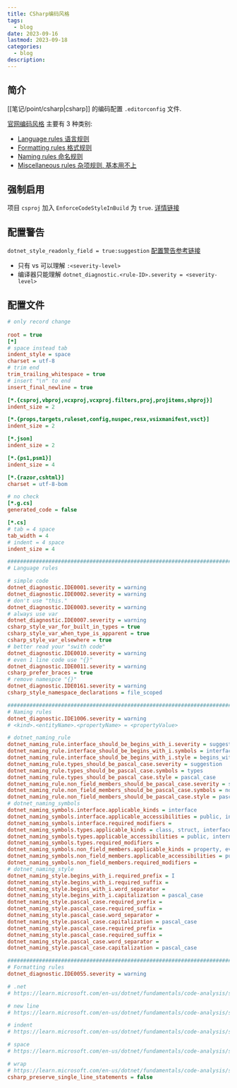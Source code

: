 ```yaml
---
title: CSharp编码风格
tags:
  - blog
date: 2023-09-16
lastmod: 2023-09-18
categories:
  - blog
description: 
---
```


## 简介

[[笔记/point/csharp|csharp]] 的编码配置 `.editorconfig` 文件.

[官网编码风格](https://learn.microsoft.com/zh-cn/dotnet/fundamentals/code-analysis/style-rules/language-rules) 主要有 3 种类别:

- [Language rules 语言规则](https://learn.microsoft.com/zh-cn/dotnet/fundamentals/code-analysis/style-rules/language-rules)
- [Formatting rules 格式规则](https://learn.microsoft.com/en-us/dotnet/fundamentals/code-analysis/style-rules/ide0055)
- [Naming rules 命名规则](https://learn.microsoft.com/en-us/dotnet/fundamentals/code-analysis/style-rules/naming-rules)
- [Miscellaneous rules 杂项规则, 基本用不上](https://learn.microsoft.com/en-us/dotnet/fundamentals/code-analysis/style-rules/miscellaneous-rules)  

## 强制启用

项目 `csproj` 加入 `EnforceCodeStyleInBuild` 为 `true`. [详情链接](https://learn.microsoft.com/en-us/dotnet/core/project-sdk/msbuild-props#enforcecodestyleinbuild)

## 配置警告

`dotnet_style_readonly_field = true:suggestion` [配置警告参考链接](https://learn.microsoft.com/en-us/dotnet/fundamentals/code-analysis/style-rules/language-rules)

- 只有 vs 可以理解 `:<severity-level>`
- 编译器只能理解 `dotnet_diagnostic.<rule-ID>.severity = <severity-level>`

## 配置文件

```ini
# only record change
 
root = true
[*]
# space instead tab
indent_style = space
charset = utf-8
# trim end 
trim_trailing_whitespace = true
# insert "\n" to end
insert_final_newline = true

[*.{csproj,vbproj,vcxproj,vcxproj.filters,proj,projitems,shproj}]
indent_size = 2

[*.{props,targets,ruleset,config,nuspec,resx,vsixmanifest,vsct}]
indent_size = 2

[*.json]
indent_size = 2

[*.{ps1,psm1}]
indent_size = 4

[*.{razor,cshtml}]
charset = utf-8-bom

# no check
[*.g.cs]
generated_code = false

[*.cs]
# tab = 4 space
tab_width = 4
# indent = 4 space
indent_size = 4

######################################################################################################################################################################################
# Language rules 

# simple code 
dotnet_diagnostic.IDE0001.severity = warning
dotnet_diagnostic.IDE0002.severity = warning
# don't use "this."
dotnet_diagnostic.IDE0003.severity = warning
# always use var
dotnet_diagnostic.IDE0007.severity = warning
csharp_style_var_for_built_in_types = true
csharp_style_var_when_type_is_apparent = true
csharp_style_var_elsewhere = true
# better read your "swith code"
dotnet_diagnostic.IDE0010.severity = warning
# even 1 line code use "{}"
dotnet_diagnostic.IDE0011.severity = warning
csharp_prefer_braces = true
# remove namespce "{}"
dotnet_diagnostic.IDE0161.severity = warning
csharp_style_namespace_declarations = file_scoped

######################################################################################################################################################################################
# Naming rules 
dotnet_diagnostic.IDE1006.severity = warning 
# <kind>.<entityName>.<propertyName> = <propertyValue>

# dotnet_naming_rule
dotnet_naming_rule.interface_should_be_begins_with_i.severity = suggestion
dotnet_naming_rule.interface_should_be_begins_with_i.symbols = interface
dotnet_naming_rule.interface_should_be_begins_with_i.style = begins_with_i
dotnet_naming_rule.types_should_be_pascal_case.severity = suggestion
dotnet_naming_rule.types_should_be_pascal_case.symbols = types
dotnet_naming_rule.types_should_be_pascal_case.style = pascal_case
dotnet_naming_rule.non_field_members_should_be_pascal_case.severity = suggestion
dotnet_naming_rule.non_field_members_should_be_pascal_case.symbols = non_field_members
dotnet_naming_rule.non_field_members_should_be_pascal_case.style = pascal_case
# dotnet_naming_symbols
dotnet_naming_symbols.interface.applicable_kinds = interface
dotnet_naming_symbols.interface.applicable_accessibilities = public, internal, private, protected, protected_internal, private_protected
dotnet_naming_symbols.interface.required_modifiers = 
dotnet_naming_symbols.types.applicable_kinds = class, struct, interface, enum
dotnet_naming_symbols.types.applicable_accessibilities = public, internal, private, protected, protected_internal, private_protected
dotnet_naming_symbols.types.required_modifiers = 
dotnet_naming_symbols.non_field_members.applicable_kinds = property, event, method
dotnet_naming_symbols.non_field_members.applicable_accessibilities = public, internal, private, protected, protected_internal, private_protected
dotnet_naming_symbols.non_field_members.required_modifiers = 
# dotnet_naming_style
dotnet_naming_style.begins_with_i.required_prefix = I
dotnet_naming_style.begins_with_i.required_suffix = 
dotnet_naming_style.begins_with_i.word_separator = 
dotnet_naming_style.begins_with_i.capitalization = pascal_case
dotnet_naming_style.pascal_case.required_prefix = 
dotnet_naming_style.pascal_case.required_suffix = 
dotnet_naming_style.pascal_case.word_separator = 
dotnet_naming_style.pascal_case.capitalization = pascal_case
dotnet_naming_style.pascal_case.required_prefix = 
dotnet_naming_style.pascal_case.required_suffix = 
dotnet_naming_style.pascal_case.word_separator = 
dotnet_naming_style.pascal_case.capitalization = pascal_case

######################################################################################################################################################################################
# Formatting rules 
dotnet_diagnostic.IDE0055.severity = warning

# .net
# https://learn.microsoft.com/en-us/dotnet/fundamentals/code-analysis/style-rules/dotnet-formatting-options

# new line
# https://learn.microsoft.com/en-us/dotnet/fundamentals/code-analysis/style-rules/ide0055

# indent
# https://learn.microsoft.com/en-us/dotnet/fundamentals/code-analysis/style-rules/csharp-formatting-options#indentation-options

# space
# https://learn.microsoft.com/en-us/dotnet/fundamentals/code-analysis/style-rules/csharp-formatting-options#spacing-options

# wrap
# https://learn.microsoft.com/en-us/dotnet/fundamentals/code-analysis/style-rules/csharp-formatting-options#csharp_preserve_single_line_statements
csharp_preserve_single_line_statements = false
```
